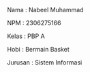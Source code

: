 Nama : Nabeel Muhammad

NPM : 2306275166

Kelas : PBP A

Hobi : Bermain Basket

Jurusan : Sistem Informasi
